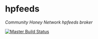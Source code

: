 hpfeeds
=======

*Community Honey Network hpfeeds broker*

[![Master Build Status](https://travis-ci.org/CommunityHoneyNetwork/hpfeeds.svg?branch=master)](https://travis-ci.org/CommunityHoneyNetwork/hpfeeds)

